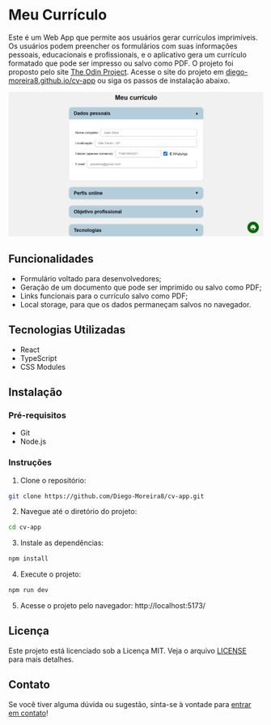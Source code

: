 # Meu Currículo

Este é um Web App que permite aos usuários gerar currículos imprimíveis. Os usuários podem preencher os formulários com suas informações pessoais, educacionais e profissionais, e o aplicativo gera um currículo formatado que pode ser impresso ou salvo como PDF.
O projeto foi proposto pelo site [The Odin Project](https://www.theodinproject.com). Acesse o site do projeto em [diego-moreira8.github.io/cv-app](https://diego-moreira8.github.io/cv-app/) ou siga os passos de instalação abaixo.

![Captura de tela do projeto](./src/images/project-screenshot.png)

## Funcionalidades

- Formulário voltado para desenvolvedores;
- Geração de um documento que pode ser imprimido ou salvo como PDF;
- Links funcionais para o currículo salvo como PDF;
- Local storage, para que os dados permaneçam salvos no navegador.

## Tecnologias Utilizadas

- React
- TypeScript
- CSS Modules

## Instalação

### Pré-requisitos

- Git
- Node.js

### Instruções

1. Clone o repositório:

```bash
git clone https://github.com/Diego-Moreira8/cv-app.git
```

2. Navegue até o diretório do projeto:

```bash
cd cv-app
```

3. Instale as dependências:

```bash
npm install
```

4. Execute o projeto:

```bash
npm run dev
```

5. Acesse o projeto pelo navegador: http://localhost:5173/

## Licença

Este projeto está licenciado sob a Licença MIT. Veja o arquivo [LICENSE](./LICENSE.md) para mais detalhes.

## Contato

Se você tiver alguma dúvida ou sugestão, sinta-se à vontade para [entrar em contato](mailto:diego.moreira529@gmail.com)!

